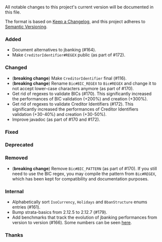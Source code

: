 All notable changes to this project's current version will be documented in this file.

The format is based on [Keep a Changelog](https://keepachangelog.com/en/1.0.0/), and this project adheres
to [Semantic Versioning](https://semver.org/spec/v2.0.0.html).

### Added

- Document alternatives to jbanking (#164).
- Make `CreditorIdentifier#REGEX` public (as part of #172).

### Changed

- (**breaking change**) Make `CreditorIdentifier` final (#116).
- (**breaking change**) Rename `Bic#BIC_REGEX` to `Bic#REGEX` and change it to not accept lower-case characters anymore
  (as part of #170).
- Get rid of regexes to validate BICs (#170). This significantly increased the performances of BIC validation (+200%)
  and creation (+300%).
- Get rid of regexes to validate Creditor Identifiers (#172). This significantly increased the performances of
  Creditor Identifiers validation (+30-40%) and creation (+30-50%).
- Improve javadoc (as part of #170 and #172).

### Fixed

### Deprecated

### Removed

- (**breaking change**) Remove `Bic#BIC_PATTERN` (as part of #170). If you still need to use the BIC regex, you may compile
  the pattern from `Bic#REGEX`, which has been kept for compatibility and documentation purposes.

### Internal

- Alphabetically sort `IsoCurrency`, `Holidays` and `BbanStructure` enums entries (#161).
- Bump strata-basics from 2.12.5 to 2.12.7 (#179).
- Add benchmarks that track the evolution of jbanking performances from version to version (#166). Some numbers can be
  seen [here](benchmarks/README.md).

### Thanks
